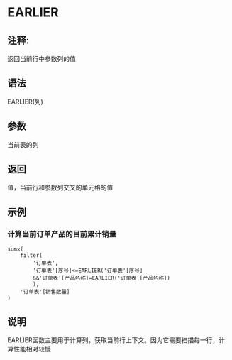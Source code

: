 # EARLIER

## 注释:
返回当前行中参数列的值


## 语法
EARLIER(列)

## 参数
当前表的列

## 返回
值，当前行和参数列交叉的单元格的值

## 示例
### 计算当前订单产品的目前累计销量


```
sumx(
    filter(
        '订单表',
        '订单表'[序号]<=EARLIER('订单表'[序号]
        &&'订单表'[产品名称]=EARLIER('订单表'[产品名称])
        ),
    '订单表'[销售数量]
)
```

## 说明

EARLIER函数主要用于计算列，获取当前行上下文。因为它需要扫描每一行，计算性能相对较慢

